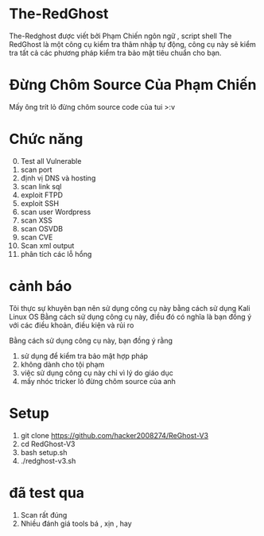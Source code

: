 # The-RedGhost
The-Redghost được viết bởi Phạm Chiến ngôn ngữ , script shell
The RedGhost là một công cụ kiểm tra thâm nhập tự động, công cụ này sẽ kiểm tra tất cả các phương pháp kiểm tra bảo mật tiêu chuẩn cho bạn.

# Đừng Chôm Source Của Phạm Chiến 
Mấy ông trít lỏ đừng chôm source code của tui >:v


# Chức năng
0. Test all Vulnerable
1. scan port 
2. định vị DNS và hosting
3. scan link sql 
4. exploit FTPD
5. exploit SSH
6. scan user Wordpress 
7. scan XSS
8. scan OSVDB 
9. scan CVE 
10. Scan xml output
11. phân tích các lỗ hổng

# cảnh báo 
Tôi thực sự khuyên bạn nên sử dụng công cụ này bằng cách sử dụng Kali Linux OS Bằng cách sử dụng công cụ này, điều đó có nghĩa là bạn đồng ý với các điều khoản, điều kiện và rủi ro

Bằng cách sử dụng công cụ này, bạn đồng ý rằng

1. sử dụng để kiểm tra bảo mật hợp pháp
2. không dành cho tội phạm
3. việc sử dụng công cụ này chỉ vì lý do giáo dục
4. mấy nhóc tricker lỏ đừng chôm source của anh 

# Setup 
1. git clone https://github.com/hacker2008274/ReGhost-V3
2. cd RedGhost-V3
3. bash setup.sh
4. ./redghost-v3.sh


# đã test qua 
1. Scan rất đúng 
2. Nhiều đánh giá tools bá , xịn , hay 

